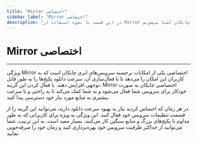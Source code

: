 ```yaml
---
title: "Mirror اختصاصی"
sidebar_label: "Mirror اختصاصی"
description: "در این قسمت با نحوه استفاده از Mirror اختصاصی چابکان آشنا می‌شویم"
---
```


# Mirror اختصاصی
---

ویژگی Mirror اختصاصی یکی از امکانات برجسته سرویس‌های ابری چابکان است که به کاربران این امکان را می‌دهد تا با فعال‌سازی آن، سرعت دانلود پکیج‌ها را به طور قابل توجهی افزایش دهند. با فعال کردن این گزینه، Mirror اختصاصی چابکان به صورت خودکار برای سرویس شما فعال می‌شود و به شما کمک می‌کند تا به راحتی و با سرعت بیشتری به منابع مورد نیاز خود دسترسی پیدا کنید.

در هر زمان که احساس کردید نیاز به بهبود سرعت دانلود دارید، می‌توانید این گزینه را از قسمت تنظیمات سرویس خود فعال کنید. این ویژگی به ویژه برای کاربرانی که به طور مداوم با پکیج‌های بزرگ و منابع سنگین کار می‌کنند، بسیار مفید است. به این ترتیب، شما می‌توانید از حداکثر ظرفیت سرویس خود بهره‌برداری کنید و زمان خود را صرفه‌جویی نمایید.